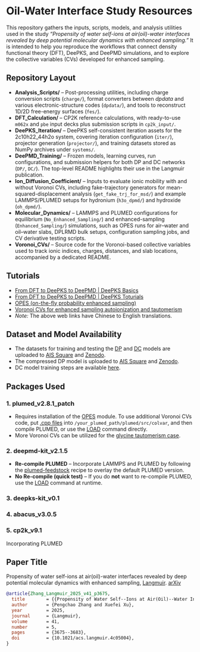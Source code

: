 # Oil-Water Interface Study Resources

This repository gathers the inputs, scripts, models, and analysis utilities used in the study *“Propensity of water self-ions at air(oil)-water interfaces revealed by deep potential molecular dynamics with enhanced sampling.”* It is intended to help you reproduce the workflows that connect density functional theory (DFT), DeePKS, and DeePMD simulations, and to explore the collective variables (CVs) developed for enhanced sampling.

## Repository Layout

- **Analysis_Scripts/** – Post-processing utilities, including charge conversion scripts (`charge/`), format converters between *dpdata* and various electronic-structure codes (`dpdata/`), and tools to reconstruct 1D/2D free-energy surfaces (`fes/`).
- **DFT_Calculation/** – CP2K reference calculations, with ready-to-use `m062x` and `pbe` input decks plus submission scripts in `cp2k_input/`.
- **DeePKS_Iteration/** – DeePKS self-consistent iteration assets for the 2c10h22_44h2o system, covering iteration configuration (`iter/`), projector generation (`projector/`), and training datasets stored as NumPy archives under `systems/`.
- **DeePMD_Training/** – Frozen models, learning curves, run configurations, and submission helpers for both DP and DC networks (`DP/`, `DC/`). The top-level README highlights their use in the Langmuir publication.
- **Ion_Diffusion_Coefficient/** – Inputs to evaluate ionic mobility with and without Voronoi CVs, including fake-trajectory generators for mean-squared-displacement analysis (`get_fake_trj_for_msd/`) and example LAMMPS/PLUMED setups for hydronium (`h3o_dpmd/`) and hydroxide (`oh_dpmd/`).
- **Molecular_Dynamics/** – LAMMPS and PLUMED configurations for equilibrium (`No_Enhanced_Sampling/`) and enhanced-sampling (`Enhanced_Sampling/`) simulations, such as OPES runs for air–water and oil–water slabs, DPLRMD bulk setups, configuration sampling jobs, and CV derivative testing scripts.
- **Voronoi_CVs/** – Source code for the Voronoi-based collective variables used to track ionic indices, charges, distances, and slab locations, accompanied by a dedicated README.

## Tutorials

- [From DFT to DeePKS to DeePMD | DeePKS Basics](https://nb.bohrium.dp.tech/detail/8742877753)
- [From DFT to DeePKS to DeePMD | DeePKS Toturials](https://nb.bohrium.dp.tech/detail/7144731675)
- [OPES (on-the-fly probability enhanced sampling)](https://bohrium.dp.tech/notebooks/9874998164)
- [Voronoi CVs for enhanced sampling autoionization and tautomerism](https://bohrium.dp.tech/notebooks/83327491785)
- *Note:* The above web links have Chinese to English translations.

## Dataset and Model Availability

- The datasets for training and testing the [DP](https://github.com/Zhang-pchao/OilWaterInterface/tree/main/DeePMD_Training/DP) and [DC](https://github.com/Zhang-pchao/OilWaterInterface/tree/main/DeePMD_Training/DC) models are uploaded to [AIS Square](https://www.aissquare.com/datasets/detail?pageType=datasets&id=299) and [Zenodo](https://zenodo.org/records/14780363).
- The compressed DP model is uploaded to [AIS Square](https://www.aissquare.com/models/detail?pageType=models&id=298) and [Zenodo](https://zenodo.org/records/14780363).
- DC model training steps are available [here](https://github.com/Zhang-pchao/predict_atomic_charge).

## Packages Used

### 1. plumed_v2.8.1_patch
- Requires installation of the [OPES](https://www.plumed.org/doc-v2.8/user-doc/html/_o_p_e_s.html) module. To use additional Voronoi CVs code, put [.cpp files](https://github.com/Zhang-pchao/OilWaterInterface/tree/main/Voronoi_CVs) into `/your_plumed_path/plumed/src/colvar`, and then compile PLUMED, or use the [LOAD](https://www.plumed.org/doc-v2.8/user-doc/html/_l_o_a_d.html) command directly.
- More Voronoi CVs can be utilized for the [glycine tautomerism case](https://github.com/Zhang-pchao/GlycineTautomerism/tree/main).

### 2. deepmd-kit_v2.1.5
- **Re-compile PLUMED** – Incorporate LAMMPS and PLUMED by following the [plumed-feedstock](https://github.com/Zhang-pchao/plumed-feedstock/tree/devel) recipe to overlay the default PLUMED version.
- **No Re-compile (quick test)** – If you do **not** want to re-compile PLUMED, use the [LOAD](https://www.plumed.org/doc-v2.8/user-doc/html/_l_o_a_d.html) command at runtime.

### 3. deepks-kit_v0.1

### 4. abacus_v3.0.5

### 5. cp2k_v9.1
Incorporating PLUMED

## Paper Title

Propensity of water self-ions at air(oil)-water interfaces revealed by deep potential molecular dynamics with enhanced sampling, [Langmuir](https://pubs.acs.org/doi/full/10.1021/acs.langmuir.4c05004). [arXiv](https://arxiv.org/abs/2404.07027)

```bibtex
@article{Zhang_Langmuir_2025_v41_p3675,
  title        = {{Propensity of Water Self--Ions at Air(Oil)--Water Interfaces Revealed by Deep Potential Molecular Dynamics with Enhanced Sampling}},
  author       = {Pengchao Zhang and Xuefei Xu},
  year         = 2025,
  journal      = {Langmuir},
  volume       = 41,
  number       = 5,
  pages        = {3675--3683},
  doi          = {10.1021/acs.langmuir.4c05004},
}
